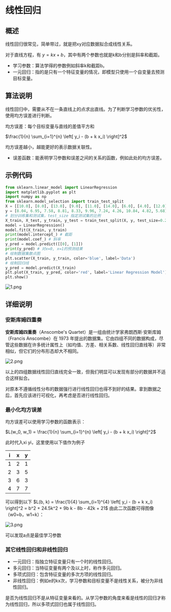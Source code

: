 # 线性回归

## 概述

线性回归很常见，简单带过，就是把xy对应数据拟合成线性关系。

对于直线方程，有 $y = kx +b$，其中有两个参数也就是k和b分别是斜率和截距。

- 学习参数：算法学得的参数例如斜率k和截距b。
- 一元回归：指的是只有一个特征变量的情况，即模型只使用一个自变量去预测目标变量。

## 算法说明

线性回归中，需要从不在一条直线上的点求出直线。为了判断学习参数的优劣性，使用均方误差进行判断。

均方误差：每个目标变量与直线的差值平方和

$\frac{1}{n} \sum_{i=1}^{n} \left[ y_i - (b + k x_i) \right]^2$

均方误差越小，越能更好的表示数据关联性。

- 误差函数：能表明学习参数和误差之间的关系的函数，例如此处的均方误差。

## 示例代码

```python
from sklearn.linear_model import LinearRegression
import matplotlib.pyplot as plt
import numpy as np
from sklearn.model_selection import train_test_split
X = [[10.0], [8.0], [13.0], [9.0], [11.0], [14.0], [6.0], [4.0], [12.0], [7.0], [5.0]]
y = [8.04, 6.95, 7.58, 8.81, 8.33, 9.96, 7.24, 4.26, 10.84, 4.82, 5.68]
# 划分训练集和测试集，test_size 指定测试集的比例
X_train, X_test, y_train, y_test = train_test_split(X, y, test_size=0.2, random_state=42)
model = LinearRegression()
model.fit(X_train, y_train)
print(model.intercept_) # 截距
print(model.coef_) # 斜率
y_pred = model.predict([[0], [1]])
print(y_pred) # 对x=0, x=1的预测结果
# 绘制数据集散点图
plt.scatter(X_train, y_train, color='blue', label='Data')
# 绘制回归线
y_pred = model.predict(X_train)
plt.plot(X_train, y_pred, color='red', label='Linear Regression Model')
plt.show()
```

![1.png](images/1.png)

## 详细说明

### 安斯库姆四重奏

**安斯库姆四重奏**（Anscombe's Quartet）是一组由统计学家弗朗西斯·安斯库姆（Francis Anscombe）在 1973 年提出的数据集。它由四组不同的数据构成，尽管这些数据在许多统计属性上（如均值、方差、相关系数、线性回归直线等）非常相似，但它们的分布形态却大不相同。

![2.png](images/2.png)

以上的四组数据线性回归直线完全一致，但我们明显可以发现有部分的数据并不适合这样拟合。

对原本不遵循线性分布的数据强行进行线性回归也得不到好的结果。拿到数据之后，首先应该进行可视化，再考虑是否进行线性回归。

### 最小化均方误差

均方误差可以使用学习参数的函数表示：

$L(w_0, w_1) = \frac{1}{n} \sum_{i=1}^{n} \left[ y_i - (b + k x_i) \right]^2$

此时代入xi yi，这里使用以下值作为例子

| i    | x    | y    |
| ---- | ---- | ---- |
| 1    | 2    | 1    |
| 2    | 3    | 5    |
| 3    | 6    | 3    |
| 4    | 7    | 7    |

可以得到以下 $L(b, k) = \frac{1}{4} \sum_{i=1}^{4} \left[ y_i - (b + k x_i) \right]^2 = b^2 + 24.5k^2 + 9b k - 8b - 42k + 21$ 由此二次函数可得图像（w0=b，w1=k）：

![3.png](images/3.png)

可以发现a点是最佳学习参数

### 其它线性回归和非线性回归

- 一元回归：指独立特征变量只有一个时的线性回归。
- 多元回归：当特征变量有两个及以上时，称作多元回归。
- 多项式回归：包含特征变量的多次方项的线性回归。
- 非线性回归：例如e的kx次，学习参数和目标变量不是线性关系，被分为非线性回归。

是否为线性回归不是从特征变量来看的。从学习参数的角度来看是线性的回归才称为线性回归，所以多项式回归也属于线性回归。